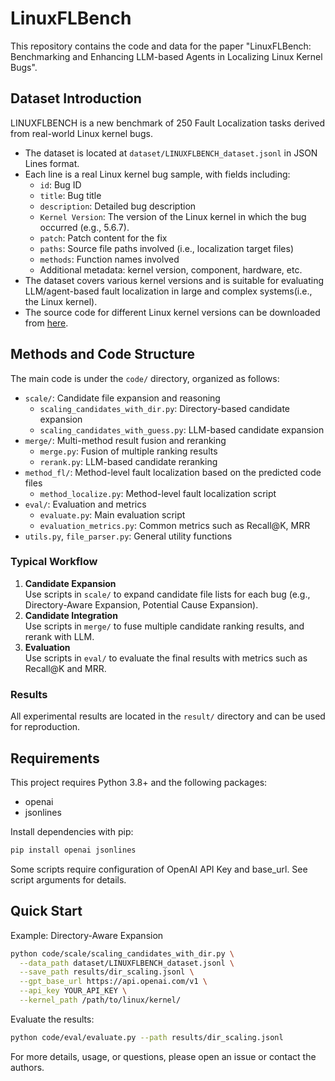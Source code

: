 # LinuxFLBench

This repository contains the code and data for the paper "LinuxFLBench: Benchmarking and Enhancing LLM-based Agents in Localizing Linux Kernel Bugs".

## Dataset Introduction

LINUXFLBENCH is a new benchmark of 250 Fault Localization tasks derived from real-world Linux kernel bugs.

- The dataset is located at `dataset/LINUXFLBENCH_dataset.jsonl` in JSON Lines format.
- Each line is a real Linux kernel bug sample, with fields including:
  - `id`: Bug ID
  - `title`: Bug title
  - `description`: Detailed bug description
  - `Kernel Version`: The version of the Linux kernel in which the bug occurred (e.g., 5.6.7).
  - `patch`: Patch content for the fix
  - `paths`: Source file paths involved (i.e., localization target files)
  - `methods`: Function names involved
  - Additional metadata: kernel version, component, hardware, etc.
- The dataset covers various kernel versions and is suitable for evaluating LLM/agent-based fault localization in large and complex systems(i.e., the Linux kernel).
- The source code for different Linux kernel versions can be downloaded from [here](https://drive.google.com/uc?export=download&id=18FaxpKbbs8f3Ys79fadRkdElUkmeoWkm).



## Methods and Code Structure

The main code is under the `code/` directory, organized as follows:

- `scale/`: Candidate file expansion and reasoning
  - `scaling_candidates_with_dir.py`: Directory-based candidate expansion
  - `scaling_candidates_with_guess.py`: LLM-based candidate expansion
- `merge/`: Multi-method result fusion and reranking
  - `merge.py`: Fusion of multiple ranking results
  - `rerank.py`: LLM-based candidate reranking
- `method_fl/`: Method-level fault localization based on the predicted code files
  - `method_localize.py`: Method-level fault localization script
- `eval/`: Evaluation and metrics
  - `evaluate.py`: Main evaluation script
  - `evaluation_metrics.py`: Common metrics such as Recall@K, MRR
- `utils.py`, `file_parser.py`: General utility functions

### Typical Workflow

1. **Candidate Expansion**  
   Use scripts in `scale/` to expand candidate file lists for each bug (e.g., Directory-Aware Expansion, Potential Cause Expansion).
2. **Candidate Integration**  
   Use scripts in `merge/` to fuse multiple candidate ranking results, and rerank with LLM.
3. **Evaluation**  
   Use scripts in `eval/` to evaluate the final results with metrics such as Recall@K and MRR.

### Results
All experimental results are located in the `result/` directory and can be used for reproduction.


## Requirements

This project requires Python 3.8+ and the following packages:

- openai
- jsonlines

Install dependencies with pip:

```bash
pip install openai jsonlines
```

Some scripts require configuration of OpenAI API Key and base_url. See script arguments for details.

## Quick Start

Example: Directory-Aware Expansion

```bash
python code/scale/scaling_candidates_with_dir.py \
  --data_path dataset/LINUXFLBENCH_dataset.jsonl \
  --save_path results/dir_scaling.jsonl \
  --gpt_base_url https://api.openai.com/v1 \
  --api_key YOUR_API_KEY \
  --kernel_path /path/to/linux/kernel/
```

Evaluate the results:

```bash
python code/eval/evaluate.py --path results/dir_scaling.jsonl
```

For more details, usage, or questions, please open an issue or contact the authors.
